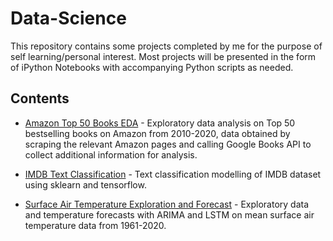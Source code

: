 # Data-Science
This repository contains some projects completed by me for the purpose of self learning/personal interest. Most projects will be presented in the form of iPython Notebooks with accompanying Python scripts as needed.

## Contents
* [Amazon Top 50 Books EDA](https://github.com/wenhao7/Data-Science/blob/main/Amazon%20Books%20EDA/amazon_eda.ipynb) - Exploratory data analysis on Top 50 bestselling books on Amazon from 2010-2020, data obtained by scraping the relevant Amazon pages and calling Google Books API to collect additional information for analysis.

* [IMDB Text Classification](https://github.com/wenhao7/Data-Science/blob/main/IMDB%20Text%20Classification/IMDB%20Text%20Classification.ipynb) - Text classification modelling of IMDB dataset using sklearn and tensorflow.

* [Surface Air Temperature Exploration and Forecast](https://github.com/wenhao7/Data-Science/blob/main/Surface%20Air%20Temperature%20Exploration%20and%20Forecast/Mean%20Surface%20Air%20Temperature.ipynb) - Exploratory data and temperature forecasts with ARIMA and LSTM on mean surface air temperature data from 1961-2020.
